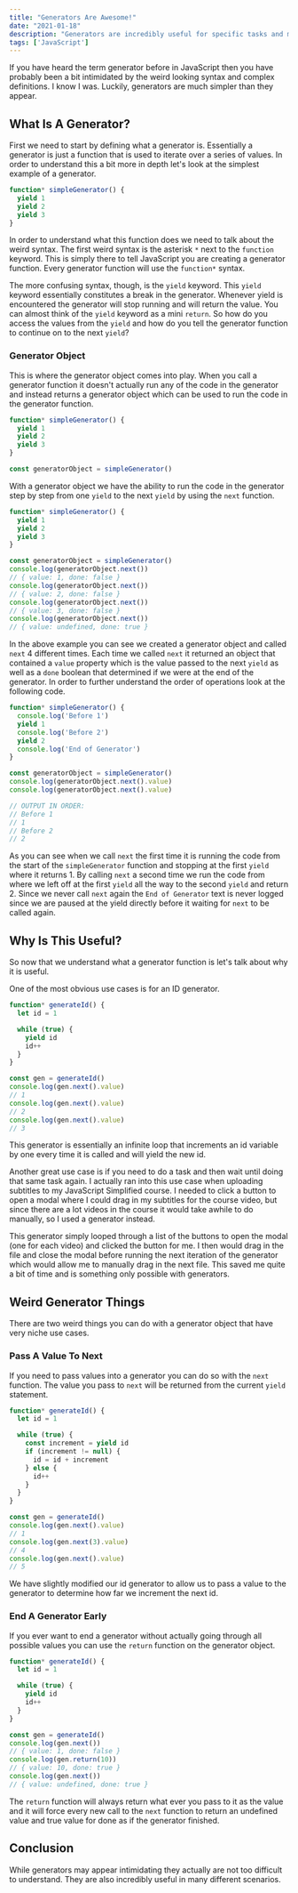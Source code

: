 ```yaml
---
title: "Generators Are Awesome!"
date: "2021-01-18"
description: "Generators are incredibly useful for specific tasks and much easier to use than they appear."
tags: ['JavaScript']
---
```


If you have heard the term generator before in JavaScript then you have probably been a bit intimidated by the weird looking syntax and complex definitions. I know I was. Luckily, generators are much simpler than they appear.

## What Is A Generator?

First we need to start by defining what a generator is. Essentially a generator is just a function that is used to iterate over a series of values. In order to understand this a bit more in depth let's look at the simplest example of a generator.
```js
function* simpleGenerator() {
  yield 1
  yield 2
  yield 3
}
```
In order to understand what this function does we need to talk about the weird syntax. The first weird syntax is the asterisk `*` next to the `function` keyword. This is simply there to tell JavaScript you are creating a generator function. Every generator function will use the `function*` syntax.

The more confusing syntax, though, is the `yield` keyword. This `yield` keyword essentially constitutes a break in the generator. Whenever yield is encountered the generator will stop running and will return the value. You can almost think of the `yield` keyword as a mini `return`. So how do you access the values from the `yield` and how do you tell the generator function to continue on to the next `yield`?

### Generator Object

This is where the generator object comes into play. When you call a generator function it doesn't actually run any of the code in the generator and instead returns a generator object which can be used to run the code in the generator function.
```js
function* simpleGenerator() {
  yield 1
  yield 2
  yield 3
}

const generatorObject = simpleGenerator()
```
With a generator object we have the ability to run the code in the generator step by step from one `yield` to the next `yield` by using the `next` function.
```js
function* simpleGenerator() {
  yield 1
  yield 2
  yield 3
}

const generatorObject = simpleGenerator()
console.log(generatorObject.next())
// { value: 1, done: false }
console.log(generatorObject.next())
// { value: 2, done: false }
console.log(generatorObject.next())
// { value: 3, done: false }
console.log(generatorObject.next())
// { value: undefined, done: true }
```
In the above example you can see we created a generator object and called `next` 4 different times. Each time we called `next` it returned an object that contained a `value` property which is the value passed to the next `yield` as well as a `done` boolean that determined if we were at the end of the generator. In order to further understand the order of operations look at the following code.
```js
function* simpleGenerator() {
  console.log('Before 1')
  yield 1
  console.log('Before 2')
  yield 2
  console.log('End of Generator')
}

const generatorObject = simpleGenerator()
console.log(generatorObject.next().value)
console.log(generatorObject.next().value)

// OUTPUT IN ORDER:
// Before 1
// 1
// Before 2
// 2
```
As you can see when we call `next` the first time it is running the code from the start of the `simpleGenerator` function and stopping at the first `yield` where it returns 1. By calling `next` a second time we run the code from where we left off at the first `yield` all the way to the second `yield` and return 2. Since we never call `next` again the `End of Generator` text is never logged since we are paused at the yield directly before it waiting for `next` to be called again.

## Why Is This Useful?

So now that we understand what a generator function is let's talk about why it is useful.

One of the most obvious use cases is for an ID generator.
```js
function* generateId() {
  let id = 1

  while (true) {
    yield id
    id++
  }
}

const gen = generateId()
console.log(gen.next().value)
// 1
console.log(gen.next().value)
// 2
console.log(gen.next().value)
// 3
```
This generator is essentially an infinite loop that increments an id variable by one every time it is called and will yield the new id.

Another great use case is if you need to do a task and then wait until doing that same task again. I actually ran into this use case when uploading subtitles to my JavaScript Simplified course. I needed to click a button to open a modal where I could drag in my subtitles for the course video, but since there are a lot videos in the course it would take awhile to do manually, so I used a generator instead.

This generator simply looped through a list of the buttons to open the modal (one for each video) and clicked the button for me. I then would drag in the file and close the modal before running the next iteration of the generator which would allow me to manually drag in the next file. This saved me quite a bit of time and is something only possible with generators.

## Weird Generator Things

There are two weird things you can do with a generator object that have very niche use cases.

### Pass A Value To Next

If you need to pass values into a generator you can do so with the `next` function. The value you pass to `next` will be returned from the current `yield` statement.
```js
function* generateId() {
  let id = 1

  while (true) {
    const increment = yield id
    if (increment != null) {
      id = id + increment
    } else {
      id++
    } 
  }
}

const gen = generateId()
console.log(gen.next().value)
// 1
console.log(gen.next(3).value)
// 4
console.log(gen.next().value)
// 5
```
We have slightly modified our id generator to allow us to pass a value to the generator to determine how far we increment the next id.

### End A Generator Early

If you ever want to end a generator without actually going through all possible values you can use the `return` function on the generator object.
```js
function* generateId() {
  let id = 1

  while (true) {
    yield id
    id++
  }
}

const gen = generateId()
console.log(gen.next())
// { value: 1, done: false }
console.log(gen.return(10))
// { value: 10, done: true }
console.log(gen.next())
// { value: undefined, done: true }
```
The `return` function will always return what ever you pass to it as the value and it will force every new call to the `next` function to return an undefined value and true value for done as if the generator finished.

## Conclusion

While generators may appear intimidating they actually are not too difficult to understand. They are also incredibly useful in many different scenarios.